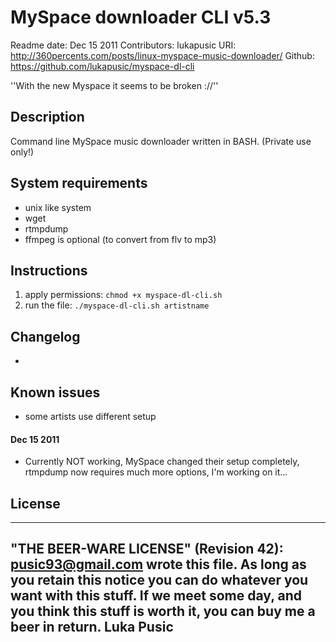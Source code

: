 # MySpace downloader CLI v5.3

Readme date: Dec 15 2011
Contributors: lukapusic
URI: http://360percents.com/posts/linux-myspace-music-downloader/
Github: https://github.com/lukapusic/myspace-dl-cli

''With the new Myspace it seems to be broken ://''

## Description
Command line MySpace music downloader written in BASH. (Private use only!)

## System requirements
* unix like system
* wget
* rtmpdump
* ffmpeg is optional (to convert from flv to mp3)

## Instructions
1. apply permissions: ```chmod +x myspace-dl-cli.sh```
2. run the file: ```./myspace-dl-cli.sh artistname```

## Changelog
*

## Known issues
* some artists use different setup

#### Dec 15 2011
* Currently NOT working, MySpace changed their setup completely, rtmpdump now requires much more options, I'm working on it...

## License
 ----------------------------------------------------------------------------
 "THE BEER-WARE LICENSE" (Revision 42): <pusic93@gmail.com> wrote this file. As long as you retain this notice you can do whatever you want with this stuff. If we meet some day, and you think this stuff is worth it, you can buy me a beer in return. Luka Pusic
 ----------------------------------------------------------------------------

